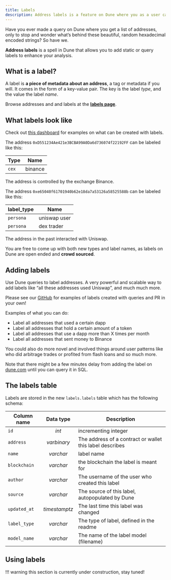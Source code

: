 ```yaml
---
title: Labels
description: Address labels is a feature on Dune where you as a user can add, update and query labels for any address.
---
```


Have you ever made a query on Dune where you get a list of addresses, only to stop and wonder what’s behind these beautiful, random hexadecimal encoded strings? So have we.

**Address labels** is a spell in Dune that allows you to add static or query labels to enhance your analysis.

## What is a label?

A label is **a piece of metadata about an address**, a tag or metadata if you will. It comes in the form of a key-value pair. The key is the label _type_, and the value the label _name_.

Browse addresses and and labels at the [**labels page**](https://dune.com/dune/dune-v2-labels).

## What labels look like

Check out [this dashboard](https://dune.com/dune/dune-v2-labels) for examples on what can be created with labels.

The address `0xD551234Ae421e3BCBA99A0Da6d736074f22192FF` can be labeled like this:

| Type | Name |
| ----------- | -------- |
| `cex` | binance |

The address is controlled by the exchange Binance.

The address `0xe65040f61701940b62e18da7a53126a58525588b` can be labeled like this:

| label_type | Name |
| ---------- | ------------ |
| `persona` | uniswap user |
| `persona` | dex trader |

The address in the past interacted with Uniswap.

You are free to come up with both new types and label names, as labels on Dune are open ended and **crowd sourced**.

## Adding labels

Use Dune queries to label addresses. A very powerful and scalable way to add labels like “all these addresses used Uniswap”, and much much more.

Please see our [GitHub](https://github.com/duneanalytics/spellbook/tree/main/models/labels) for examples of labels created with queries and PR in your own!

Examples of what you can do:

- Label all addresses that used a certain dapp
- Label all addresses that hold a certain amount of a token
- Label all addresses that use a dapp more than X times per month
- Label all addresses that sent money to Binance

You could also do more novel and involved things around user patterns like who did arbitrage trades or profited from flash loans and so much more.

Note that there might be a few minutes delay from adding the label on [dune.com](http://dune.com) until you can query it in SQL.

## The labels table

Labels are stored in the new `labels.labels` table which has the following schema:

| Column name | Data type | Description |
| - | :-: | - |
| `id` | _int_ | incrementing integer |
| `address` | _varbinary_ | The address of a contract or wallet this label describes |
| `name` | _varchar_ | label name |
| `blockchain` | _varchar_ | the blockchain the label is meant for |
| `author` | _varchar_ | The username of the user who created this label |
| `source` | _varchar_ | The source of this label, autopopulated by Dune |
| `updated_at` | _timestamptz_ | The last time this label was changed |
| `label_type` | _varchar_ | The type of label, defined in the readme |
| `model_name` | _varchar_ | The name of the label model (filename) |

## Using labels

!!! warning
    this section is currently under construction, stay tuned!
